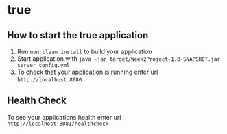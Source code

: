 # true

How to start the true application
---

1. Run `mvn clean install` to build your application
1. Start application with `java -jar target/Week2Project-1.0-SNAPSHOT.jar server config.yml`
1. To check that your application is running enter url `http://localhost:8080`

Health Check
---

To see your applications health enter url `http://localhost:8081/healthcheck`
